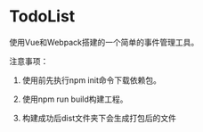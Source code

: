 # TodoList

使用Vue和Webpack搭建的一个简单的事件管理工具。

注意事项：

1. 使用前先执行npm init命令下载依赖包。

2. 使用npm run build构建工程。

3. 构建成功后dist文件夹下会生成打包后的文件